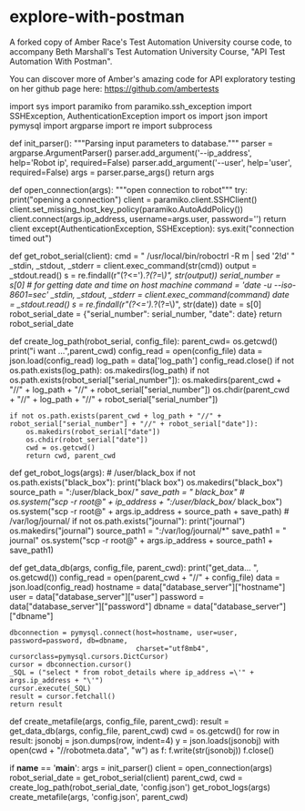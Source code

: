 # explore-with-postman
A forked copy of Amber Race's Test Automation University course code, to accompany Beth Marshall's Test Automation University Course, "API Test Automation With Postman".

You can discover more of Amber's amazing code for API exploratory testing on her github page here: https://github.com/ambertests

import sys
import paramiko
from paramiko.ssh_exception import SSHException, AuthenticationException
import os
import json
import pymysql
import argparse
import re
import subprocess


def init_parser():
    """Parsing input parameters to database."""
    parser = argparse.ArgumentParser()
    parser.add_argument('--ip_address', help='Robot ip', required=False)
    parser.add_argument('--user', help='user', required=False)
    args = parser.parse_args()
    return args


def open_connection(args):
    """open connection to robot"""
    try:
        print("opening a connection")
        client = paramiko.client.SSHClient()
        client.set_missing_host_key_policy(paramiko.AutoAddPolicy())
        client.connect(args.ip_address, username=args.user, password='')
        return client
    except(AuthenticationException, SSHException):
        sys.exit("connection timed out")


def get_robot_serial(client):
    cmd = " /usr/local/bin/roboctrl -R m  | sed '2!d' "
    _stdin, _stdout, _stderr = client.exec_command(str(cmd))
    output = _stdout.read()
    s = re.findall(r"(?<=').*?(?=\\)", str(output))
    serial_number = s[0]
    # for getting date and time on host machine
    command = 'date -u --iso-8601=sec'
    _stdin, _stdout, _stderr = client.exec_command(command)
    date = _stdout.read()
    s = re.findall(r"(?<=').*?(?=\\)", str(date))
    date = s[0]
    robot_serial_date = {"serial_number": serial_number, "date": date}
    return robot_serial_date


def create_log_path(robot_serial, config_file):
    parent_cwd= os.getcwd()
    print("i want  ...",parent_cwd)
    config_read = open(config_file)
    data = json.load(config_read)
    log_path = data['log_path']
    config_read.close()
    if not os.path.exists(log_path):
        os.makedirs(log_path)
    if not os.path.exists(robot_serial["serial_number"]):
        os.makedirs(parent_cwd + "//" + log_path + "//" + robot_serial["serial_number"])
        os.chdir(parent_cwd + "//" + log_path + "//" + robot_serial["serial_number"])

    if not os.path.exists(parent_cwd + log_path + "//" + robot_serial["serial_number"] + "//" + robot_serial["date"]):
        os.makedirs(robot_serial["date"])
        os.chdir(robot_serial["date"])
        cwd = os.getcwd()
        return cwd, parent_cwd


def get_robot_logs(args):
    # /user/black_box
    if not os.path.exists("black_box"):
        print("black box")
        os.makedirs("black_box")
        source_path = ":/user/black_box/*"
        save_path = " black_box"
        # os.system("scp -r root@" + ip_address + ":/user/black_box/* black_box")
        os.system("scp -r root@" + args.ip_address + source_path + save_path)
    # /var/log/journal/
    if not os.path.exists("journal"):
        print("journal")
        os.makedirs("journal")
        source_path1 = ":/var/log/journal/*"
        save_path1 = " journal"
        os.system("scp -r root@" + args.ip_address + source_path1 + save_path1)


def get_data_db(args, config_file, parent_cwd):
    print("get_data... ", os.getcwd())
    config_read = open(parent_cwd + "//" + config_file)
    data = json.load(config_read)
    hostname = data["database_server"]["hostname"]
    user = data["database_server"]["user"]
    password = data["database_server"]["password"]
    dbname = data["database_server"]["dbname"]

    dbconnection = pymysql.connect(host=hostname, user=user, password=password, db=dbname,
                                   charset="utf8mb4", cursorclass=pymysql.cursors.DictCursor)
    cursor = dbconnection.cursor()
    _SQL = ("select * from robot_details where ip_address =\'" + args.ip_address + "\'")
    cursor.execute(_SQL)
    result = cursor.fetchall()
    return result


def create_metafile(args, config_file, parent_cwd):
    result = get_data_db(args, config_file, parent_cwd)
    cwd = os.getcwd()
    for row in result:
        jsonobj = json.dumps(row, indent=4)
    y = json.loads(jsonobj)
    with open(cwd + "//robotmeta.data", "w") as f:
        f.write(str(jsonobj))
    f.close()


if __name__ == '__main__':
    args = init_parser()
    client = open_connection(args)
    robot_serial_date = get_robot_serial(client)
    parent_cwd, cwd = create_log_path(robot_serial_date, 'config.json')
    get_robot_logs(args)
    create_metafile(args, 'config.json', parent_cwd)
